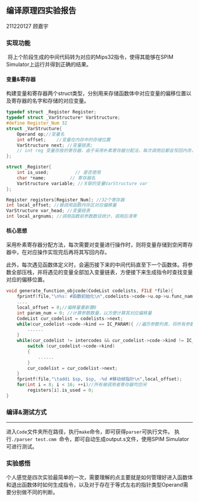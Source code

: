 ## 编译原理四实验报告

211220127 顾嘉宇

### 实现功能

​		将上个阶段生成的中间代码转为对应的Mips32指令，使得其能够在SPIM Simulator上运行并得到正确的结果。

#### 变量&寄存器

构建变量和寄存器两个struct类型，分别用来存储函数体中对应变量的偏移位置以及寄存器的名字和存储的对应变量。

```c
typedef struct _Register Register;
typedef struct _VarStructure* VarStructure;
#define Register_Num 32
struct _VarStructure{
    Operand op;//变量名
    int offset;    //变量在内存中的存储位置
    VarStructure next; //变量链表;
    // int reg 变量存放的寄存器，由于采用朴素寄存器分配法，每次调用后都会写回内存，所以该变量无效
};

struct _Register{
    int is_used;          // 是否使用
    char *name;         // 寄存器名
    VarStructure variable; //关联的变量VarStructure var
};

Register registers[Register_Num]; //32个寄存器
int local_offset; //被调用函数内存区对应偏移量
VarStructure var_head; //变量链表
int local_argnums; //调用函数前参数数目统计，调用后清零
```

#### 核心思想

​		采用朴素寄存器分配方法，每次需要对变量进行操作时，则将变量存储到空闲寄存器中，在对应操作实现完后再将其写回内存。

​		此外，每次遇见函数体定义时，会遍历接下来的中间代码直至下一个函数体。将参数全部压栈，并将遇见的变量全部加入变量链表，方便接下来生成指令时查找变量对应的偏移位置。

```c
void generate_function_objcode(CodeList codelists, FILE *file){
    fprintf(file,"\n%s: #函数初始化\n",codelists->code->u.op->u.func_name);
    ....
    local_offset = 0;//偏移量重新置0
    int param_num = 0; //计算参数数量，以方便计算其对应偏移量
    CodeList cur_codelist = codelists->next;
    while(cur_codelist->code->kind == IC_PARAM){ //遍历参数列表，将所有参数压栈
        ......
    } 
    while(cur_codelist != intercodes && cur_codelist->code->kind != IC_FUNCTION){ //遇到一个新函数体时，遍历完整个函数内部的中间代码，将变量加载到内存区，方便后续写回内存
        switch (cur_codelist->code->kind)
        {
        	......
        }
        cur_codelist = cur_codelist->next;
    }
    fprintf(file,"\taddi $sp, $sp, -%d #移动帧指针\n",local_offset);
    for(int i = 8; i < 16; ++i)//所有被调用者寄存器均空闲
        registers[i].is_used = 0;
}
```

### 编译&测试方式

---

​		进⼊` Code `⽂件夹所在路径，执⾏` make `命令，即可获得` parser `可执⾏⽂件。 执⾏` ./parser test.cmm  `命令，即可自动生成output.s文件，使用SPIM Simulator可进行测试。



### 实验感悟

​		个人感觉是四次实验最简单的一次，需要理解的点主要就是如何管理好进入函数体和退出函数体时如何生成指令，以及对于存在于等式左右的指针类型Operand需要分别做不同的判断。